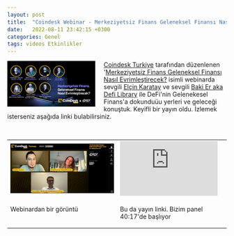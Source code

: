 ```yaml
---
layout: post
title:  "Coindesk Webinar - Merkeziyetsiz Finans Geleneksel Finansı Nasıl Evrimleştirecek?"
date:   2022-08-11 23:42:15 +0300
categories: Genel
tags: videos Etkinlikler
---
```


<img align="left" src="/assets/coindesk-webinar-poster_800.jpg" style="width:40%; padding-right:20px"> [Coindesk Turkiye](https://www.coindeskturkiye.com/) tarafından düzenlenen '[Merkeziyetsiz Finans Geleneksel Finansı Nasıl Evrimleştirecek?](https://www.coindeskturkiye.com/etkinlikler/merkeziyetsiz-finans-geleneksel-finansi-nasil-evrimlestirecek-1474) isimli webinarda sevgili [Elçin Karatay](https://twitter.com/elcin_karatay) ve sevgili [Baki Er aka Defi Library](https://twitter.com/LibraryDefi) ile DeFi'nin Gelenekesel Finans'a dokunduüu yerleri ve geleceği konuştuk. Keyifli bir yayın oldu. İzlemek isterseniz aşağıda linki bulabilirsiniz. 

&nbsp;

<table>
<tr>
<td style="width:50%">
<img src="/assets/coindesk-webinar-ss_800.jpg">
</td>
<td style="width:50%"><iframe width="224" height="126" src="https://www.youtube.com/embed/ytc4D_G-CT0?t=2417" frameborder="0" allowfullscreen></iframe>
</td>
</tr>
<tr>
<td style="width:50%; vertical-align:top">
<p>
Webinardan bir görüntü
</p></td>
<td style="width:50%; vertical-align:top">
<p>Bu da yayın linki. Bizim panel 40:17'de başlıyor</p>
</td>
</tr>
</table>

&nbsp;
